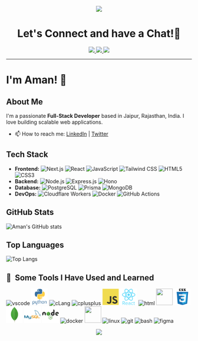 <p align="center">
  <img src="https://capsule-render.vercel.app/api?type=waving&color=gradient&text=Hello!&height=100&section=header"/>
</p>

<h1 align="center">
  Let's Connect and have a Chat!💬
</h1>

<p align="center">
<a href="https://www.linkedin.com/in/devamanydv/">
  <img height="50" src="https://user-images.githubusercontent.com/46517096/166973395-19676cd8-f8ec-4abf-83ff-da8243505b82.png"/>
</a>
<a href="https://twitter.com/dev_amanydv">
  <img height="50" src="https://user-images.githubusercontent.com/46517096/166974271-91dfa250-d70b-4cb9-8707-f1bda1b708c3.png"/>
</a>
<a href="https://www.instagram.com/_aman.ydv07/">
  <img height="50" src="https://user-images.githubusercontent.com/46517096/166974368-9798f39f-1f46-499c-b14e-81f0a3f83a06.png"/>
</a>
</p>

---
# I'm Aman! 👋

## About Me

I'm a passionate **Full-Stack Developer** based in Jaipur, Rajasthan, India. I love building scalable web applications.

- 📫 How to reach me: [LinkedIn](https://www.linkedin.com/in/devamanydv) | [Twitter](https://twitter.com/dev_amanydv)


## Tech Stack

- **Frontend:** ![Next.js](https://img.shields.io/badge/-Next.js-000000?logo=next.js&logoColor=white) ![React](https://img.shields.io/badge/-React-61DAFB?logo=react&logoColor=white) ![JavaScript](https://img.shields.io/badge/-JavaScript-F7DF1E?logo=javascript&logoColor=black) ![Tailwind CSS](https://img.shields.io/badge/-Tailwind%20CSS-38B2AC?logo=tailwind-css&logoColor=white&style=flat-square) ![HTML5](https://img.shields.io/badge/-HTML5-E34F26?logo=html5&logoColor=white) ![CSS3](https://img.shields.io/badge/-CSS3-1572B6?logo=css3&logoColor=white)
- **Backend:** ![Node.js](https://img.shields.io/badge/-Node.js-339933?logo=node.js&logoColor=white) ![Express.js](https://img.shields.io/badge/-Express.js-000000?logo=express&logoColor=white) ![Hono](https://img.shields.io/badge/-Hono-FF4154?logo=hono&logoColor=white)
- **Database:** ![PostgreSQL](https://img.shields.io/badge/-PostgreSQL-336791?logo=postgresql&logoColor=white) ![Prisma](https://img.shields.io/badge/-Prisma-2D3748?logo=prisma&logoColor=white) ![MongoDB](https://img.shields.io/badge/-MongoDB-47A248?logo=mongodb&logoColor=white&style=flat-square)
- **DevOps:** ![Cloudflare Workers](https://img.shields.io/badge/-Cloudflare%20Workers-F38020?logo=cloudflare&logoColor=white) ![Docker](https://img.shields.io/badge/-Docker-2496ED?logo=docker&logoColor=white) ![GitHub Actions](https://img.shields.io/badge/-GitHub%20Actions-2088FF?logo=github-actions&logoColor=white)

## GitHub Stats

![Aman's GitHub stats](https://github-readme-stats.vercel.app/api?username=dev-amanydv&show_icons=true&theme=radical)

## Top Languages

![Top Langs](https://github-readme-stats.vercel.app/api/top-langs/?username=dev-amanydv&layout=compact&theme=radical)

<h2> 🚀 &nbsp;Some Tools I Have Used and Learned</h2>
<p align="left">
<img src="https://cdn.jsdelivr.net/gh/devicons/devicon/icons/vscode/vscode-original.svg" alt="vscode" width="45" height="45"/>
<img src="https://raw.githubusercontent.com/devicons/devicon/master/icons/python/python-original-wordmark.svg" alt="python" width="45" height="45"/>
<img src="https://cdn.jsdelivr.net/gh/devicons/devicon/icons/c/c-original.svg" alt="cLang" width="45" height="45"/>
<img src="https://cdn.jsdelivr.net/gh/devicons/devicon/icons/cplusplus/cplusplus-original.svg" alt="cplusplus" width="45" height="45"/>
<img src="https://raw.githubusercontent.com/devicons/devicon/master/icons/javascript/javascript-original.svg" alt="javascript" width="45" height="45" />
<img src="https://raw.githubusercontent.com/devicons/devicon/master/icons/react/react-original-wordmark.svg" alt="react" width="45" height="45" />
<img src="https://cdn.jsdelivr.net/gh/devicons/devicon/icons/html5/html5-original.svg" alt="html" width="45" height="45"/>
<img src="https://cdn.jsdelivr.net/gh/devicons/devicon@latest/icons/bootstrap/bootstrap-original-wordmark.svg" width="45" height="45" />
<img src="https://raw.githubusercontent.com/devicons/devicon/master/icons/css3/css3-original-wordmark.svg" alt="css3" width="45" height="45" />
<img src="https://raw.githubusercontent.com/devicons/devicon/master/icons/mongodb/mongodb-original.svg" alt="mongodb" width="45" height="45" />
<img src="https://raw.githubusercontent.com/devicons/devicon/master/icons/mysql/mysql-original-wordmark.svg" alt="mysql" width="45" height="45" />
<img src="https://raw.githubusercontent.com/devicons/devicon/master/icons/nodejs/nodejs-original-wordmark.svg" alt="nodejs" width="45" height="45" />
<img src="https://cdn.jsdelivr.net/gh/devicons/devicon/icons/docker/docker-original.svg" alt="docker" width="45" height="45"/>
<img src="https://cdn.jsdelivr.net/gh/devicons/devicon/icons/amazonwebservices/amazonwebservices-plain-wordmark.svg" width="45" height="45"/>
<img src="https://cdn.jsdelivr.net/gh/devicons/devicon/icons/linux/linux-original.svg" alt="linux" width="45" height="45"/>       
<img src="https://cdn.jsdelivr.net/gh/devicons/devicon/icons/git/git-original.svg" alt="git" width="45" height="45"/>
<img src="https://cdn.jsdelivr.net/gh/devicons/devicon/icons/bash/bash-original.svg" alt="bash" width="45" height="45"/>
<img src="https://cdn.jsdelivr.net/gh/devicons/devicon/icons/figma/figma-original.svg" alt="figma" width="45" height="45"/>   
</p>

<p align="center">
  <img src="https://capsule-render.vercel.app/api?type=waving&color=gradient&height=100&section=footer"/>
</p>




<!---
dev-amanydv/dev-amanydv is a ✨ special ✨ repository because its `README.md` (this file) appears on your GitHub profile.
You can click the Preview link to take a look at your changes.
--->
